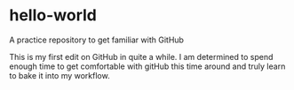 # hello-world
A practice repository to get familiar with GitHub

This is my first edit on GitHub in quite a while.  I am determined to spend enough time to get comfortable with gitHub this time around and truly learn to bake it into my workflow.
